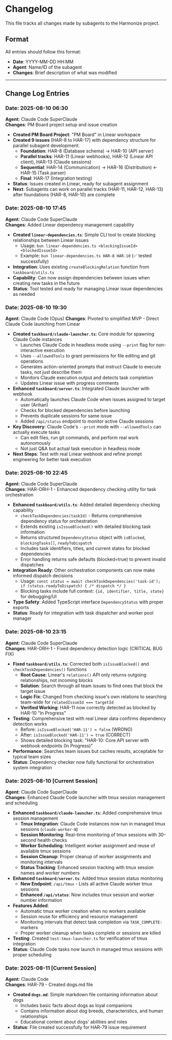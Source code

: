 # Changelog

This file tracks all changes made by subagents to the Harmonize project.

## Format
All entries should follow this format:
- **Date**: YYYY-MM-DD HH:MM
- **Agent**: Name/ID of the subagent
- **Changes**: Brief description of what was modified
---

## Change Log Entries

<!-- Add new entries below this line -->

### **Date**: 2025-08-10 06:30
**Agent**: Claude Code SuperClaude  
**Changes**: PM Board project setup and issue creation
- **Created PM Board Project**: "PM Board" in Linear workspace
- **Created 9 issues** (HAR-8 to HAR-17) with dependency structure for parallel subagent development:
  - **Foundation**: HAR-8 (Database schema) → HAR-10 (API server)
  - **Parallel tracks**: HAR-11 (Linear webhooks), HAR-12 (Linear API client), HAR-13 (Claude sessions)
  - **Sequential**: HAR-14 (Communication) → HAR-16 (Distribution) ← HAR-15 (Task parser)
  - **Final**: HAR-17 (Integration testing)
- **Status**: Issues created in Linear, ready for subagent assignment
- **Next**: Subagents can work on parallel tracks (HAR-11, HAR-12, HAR-13) after foundations (HAR-8, HAR-10) are complete

### **Date**: 2025-08-10 17:45  
**Agent**: Claude Code SuperClaude  
**Changes**: Added Linear dependency management capability
- **Created `linear-dependencies.ts`**: Simple CLI tool to create blocking relationships between Linear issues
  - Usage: `bun linear-dependencies.ts <blockingIssueId> <blockedIssueId>`
  - Example: `bun linear-dependencies.ts HAR-8 HAR-10` (✅ tested successfully)
- **Integration**: Uses existing `createBlockingRelation` function from `taskboard/utils.ts`
- **Capability**: Can now assign dependencies between issues when creating new tasks in the future
- **Status**: Tool tested and ready for managing Linear issue dependencies as needed

### **Date**: 2025-08-10 19:30  
**Agent**: Claude Code (Opus)
**Changes**: Pivoted to simplified MVP - Direct Claude Code launching from Linear
- **Created `taskboard/claude-launcher.ts`**: Core module for spawning Claude Code instances
  - Launches Claude Code in headless mode using `--print` flag for non-interactive execution
  - Uses `--allowedTools` to grant permissions for file editing and git operations
  - Generates action-oriented prompts that instruct Claude to execute tasks, not just describe them
  - Monitors Claude execution output and detects task completion
  - Updates Linear issue with progress comments
- **Enhanced `taskboard/server.ts`**: Integrated Claude launcher with webhook
  - Automatically launches Claude Code when issues assigned to target user (Arihan)
  - Checks for blocked dependencies before launching
  - Prevents duplicate sessions for same issue
  - Added `/api/status` endpoint to monitor active Claude sessions
- **Key Discovery**: Claude Code's `--print` mode with `--allowedTools` can actually execute tasks
  - Can edit files, run git commands, and perform real work autonomously
  - Not just Q&A but actual task execution in headless mode
- **Next Steps**: Test with real Linear webhook and refine prompt engineering for better task execution

### **Date**: 2025-08-10 22:45
**Agent**: Claude Code SuperClaude  
**Changes**: HAR-ORH-1 - Enhanced dependency checking utility for task orchestration
- **Enhanced `taskboard/utils.ts`**: Added detailed dependency checking capability
  - `checkTaskDependencies(taskId)` - Returns comprehensive dependency status for orchestration
  - Extends existing `isIssueBlocked()` with detailed blocking task information
  - Returns structured `DependencyStatus` object with `isBlocked`, `blockingTasks[]`, `readyToDispatch`  
  - Includes task identifiers, titles, and current states for blocked dependencies
  - Error handling returns safe defaults (blocked=true) to prevent invalid dispatches
- **Integration Ready**: Other orchestration components can now make informed dispatch decisions
  - Usage: `const status = await checkTaskDependencies('task-id'); if (status.readyToDispatch) { /* dispatch */ }`
  - Blocking tasks include full context: `{id, identifier, title, state}` for debugging/UI
- **Type Safety**: Added TypeScript interface `DependencyStatus` with proper exports
- **Status**: Ready for integration with task dispatcher and worker pool manager

### **Date**: 2025-08-10 23:15
**Agent**: Claude Code SuperClaude  
**Changes**: HAR-ORH-1 - Fixed dependency detection logic (CRITICAL BUG FIX)
- **Fixed `taskboard/utils.ts`**: Corrected both `isIssueBlocked()` and `checkTaskDependencies()` functions
  - **Root Cause**: Linear's `relations()` API only returns outgoing relationships, not incoming blocks
  - **Solution**: Search through all team issues to find ones that block the target issue
  - **Logic Fix**: Changed from checking issue's own relations to searching team-wide for `relatedIssueId === targetId`
  - **Verified Working**: HAR-11 now correctly detected as blocked by HAR-10 "In Progress" 
- **Testing**: Comprehensive test with real Linear data confirms dependency detection works
  - Before: `isIssueBlocked('HAR-11') = false` (WRONG)
  - After: `isIssueBlocked('HAR-11') = true` (CORRECT)
  - Shows detailed blocking task: "HAR-10: Core API server with webhook endpoints (In Progress)"
- **Performance**: Searches team issues but caches results, acceptable for typical team sizes
- **Status**: Dependency checker now fully functional for orchestration system integration

### **Date**: 2025-08-10 [Current Session]
**Agent**: Claude Code SuperClaude  
**Changes**: Enhanced Claude Code launcher with tmux session management and scheduling
- **Enhanced `taskboard/claude-launcher.ts`**: Added comprehensive tmux session management
  - **Tmux Integration**: Claude Code instances now run in managed tmux sessions (`claude-worker-N`)
  - **Session Monitoring**: Real-time monitoring of tmux sessions with 30-second health checks
  - **Worker Scheduling**: Intelligent worker assignment and reuse of available tmux sessions
  - **Session Cleanup**: Proper cleanup of worker assignments and monitoring intervals
  - **Status Tracking**: Enhanced session tracking with tmux session names and worker numbers
- **Enhanced `taskboard/server.ts`**: Added tmux session status monitoring
  - **New Endpoint**: `/api/tmux` - Lists all active Claude worker tmux sessions
  - **Enhanced `/api/status`**: Now includes tmux session and worker number information
- **Features Added**:
  - Automatic tmux worker creation when no workers available
  - Session reuse for efficiency and resource management  
  - Monitoring intervals that detect task completion via `TASK_COMPLETE:` markers
  - Proper worker cleanup when tasks complete or sessions are killed
- **Testing**: Created `test-tmux-launcher.ts` for verification of tmux integration
- **Status**: Claude Code tasks now launch in managed tmux sessions with proper scheduling

### **Date**: 2025-08-11 [Current Session]
**Agent**: Claude Code  
**Changes**: HAR-79 - Created dogs.md file
- **Created `dogs.md`**: Simple markdown file containing information about dogs
  - Includes basic facts about dogs as loyal companions
  - Contains information about dog breeds, characteristics, and human relationships
  - Educational content about dogs' abilities and roles
- **Status**: File created successfully for HAR-79 issue requirement

---
